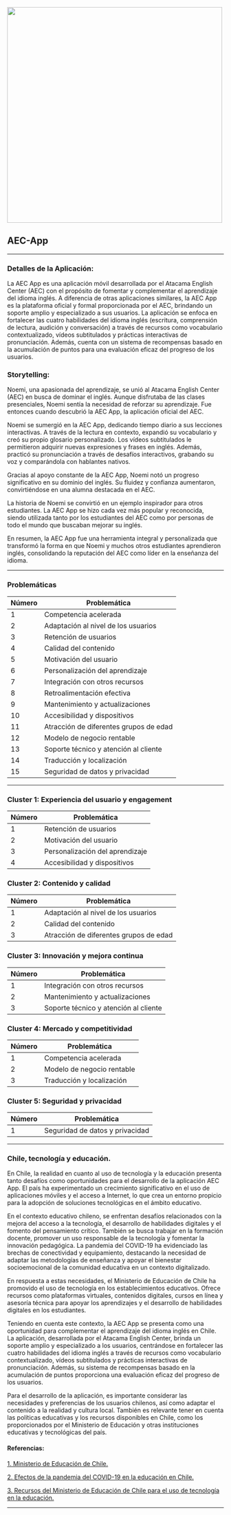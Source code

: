 <img src="https://github.com/MagaLop/AEC-App/assets/122646918/0bca5b3c-7ee9-46ed-b7b9-f8e1b6b7e466" alt="" width="500" height="500">




## AEC-App
__________

### Detalles de la Aplicación:


La AEC App es una aplicación móvil desarrollada por el Atacama English Center (AEC) con el propósito de fomentar y complementar el aprendizaje del idioma inglés. A diferencia de otras aplicaciones similares, la AEC App es la plataforma oficial y formal proporcionada por el AEC, brindando un soporte amplio y especializado a sus usuarios. La aplicación se enfoca en fortalecer las cuatro habilidades del idioma inglés (escritura, comprensión de lectura, audición y conversación) a través de recursos como vocabulario contextualizado, vídeos subtitulados y prácticas interactivas de pronunciación. Además, cuenta con un sistema de recompensas basado en la acumulación de puntos para una evaluación eficaz del progreso de los usuarios.

### Storytelling:

Noemi, una apasionada del aprendizaje, se unió al Atacama English Center (AEC) en busca de dominar el inglés. Aunque disfrutaba de las clases presenciales, Noemi sentía la necesidad de reforzar su aprendizaje. Fue entonces cuando descubrió la AEC App, la aplicación oficial del AEC.

Noemi se sumergió en la AEC App, dedicando tiempo diario a sus lecciones interactivas. A través de la lectura en contexto, expandió su vocabulario y creó su propio glosario personalizado. Los vídeos subtitulados le permitieron adquirir nuevas expresiones y frases en inglés. Además, practicó su pronunciación a través de desafíos interactivos, grabando su voz y comparándola con hablantes nativos.

Gracias al apoyo constante de la AEC App, Noemi notó un progreso significativo en su dominio del inglés. Su fluidez y confianza aumentaron, convirtiéndose en una alumna destacada en el AEC.

La historia de Noemi se convirtió en un ejemplo inspirador para otros estudiantes. La AEC App se hizo cada vez más popular y reconocida, siendo utilizada tanto por los estudiantes del AEC como por personas de todo el mundo que buscaban mejorar su inglés.

En resumen, la AEC App fue una herramienta integral y personalizada que transformó la forma en que Noemi y muchos otros estudiantes aprendieron inglés, consolidando la reputación del AEC como líder en la enseñanza del idioma.

_____

### Problemáticas

| Número | Problemática |
|--------|--------------|
| 1      | Competencia acelerada |
| 2      | Adaptación al nivel de los usuarios |
| 3      | Retención de usuarios |
| 4      | Calidad del contenido |
| 5      | Motivación del usuario |
| 6      | Personalización del aprendizaje |
| 7      | Integración con otros recursos |
| 8      | Retroalimentación efectiva |
| 9      | Mantenimiento y actualizaciones |
| 10     | Accesibilidad y dispositivos |
| 11     | Atracción de diferentes grupos de edad |
| 12     | Modelo de negocio rentable |
| 13     | Soporte técnico y atención al cliente |
| 14     | Traducción y localización |
| 15     | Seguridad de datos y privacidad |

---

### Cluster 1: Experiencia del usuario y engagement

| Número | Problemática |
|--------|--------------|
| 1      | Retención de usuarios |
| 2      | Motivación del usuario |
| 3      | Personalización del aprendizaje |
| 4      | Accesibilidad y dispositivos |

### Cluster 2: Contenido y calidad

| Número | Problemática |
|--------|--------------|
| 1      | Adaptación al nivel de los usuarios |
| 2      | Calidad del contenido |
| 3      | Atracción de diferentes grupos de edad |

### Cluster 3: Innovación y mejora continua

| Número | Problemática |
|--------|--------------|
| 1      | Integración con otros recursos |
| 2      | Mantenimiento y actualizaciones |
| 3      | Soporte técnico y atención al cliente |

### Cluster 4: Mercado y competitividad

| Número | Problemática |
|--------|--------------|
| 1      | Competencia acelerada |
| 2      | Modelo de negocio rentable |
| 3      | Traducción y localización |

### Cluster 5: Seguridad y privacidad

| Número | Problemática |
|--------|--------------|
| 1      | Seguridad de datos y privacidad |

______


### Chile, tecnología y educación.

En Chile, la realidad en cuanto al uso de tecnología y la educación presenta tanto desafíos como oportunidades para el desarrollo de la aplicación AEC App. El país ha experimentado un crecimiento significativo en el uso de aplicaciones móviles y el acceso a Internet, lo que crea un entorno propicio para la adopción de soluciones tecnológicas en el ámbito educativo.

En el contexto educativo chileno, se enfrentan desafíos relacionados con la mejora del acceso a la tecnología, el desarrollo de habilidades digitales y el fomento del pensamiento crítico. También se busca trabajar en la formación docente, promover un uso responsable de la tecnología y fomentar la innovación pedagógica. La pandemia del COVID-19 ha evidenciado las brechas de conectividad y equipamiento, destacando la necesidad de adaptar las metodologías de enseñanza y apoyar el bienestar socioemocional de la comunidad educativa en un contexto digitalizado.

En respuesta a estas necesidades, el Ministerio de Educación de Chile ha promovido el uso de tecnología en los establecimientos educativos. Ofrece recursos como plataformas virtuales, contenidos digitales, cursos en línea y asesoría técnica para apoyar los aprendizajes y el desarrollo de habilidades digitales en los estudiantes.

Teniendo en cuenta este contexto, la AEC App se presenta como una oportunidad para complementar el aprendizaje del idioma inglés en Chile. La aplicación, desarrollada por el Atacama English Center, brinda un soporte amplio y especializado a los usuarios, centrándose en fortalecer las cuatro habilidades del idioma inglés a través de recursos como vocabulario contextualizado, vídeos subtitulados y prácticas interactivas de pronunciación. Además, su sistema de recompensas basado en la acumulación de puntos proporciona una evaluación eficaz del progreso de los usuarios.

Para el desarrollo de la aplicación, es importante considerar las necesidades y preferencias de los usuarios chilenos, así como adaptar el contenido a la realidad y cultura local. También es relevante tener en cuenta las políticas educativas y los recursos disponibles en Chile, como los proporcionados por el Ministerio de Educación y otras instituciones educativas y tecnológicas del país.

#### Referencias:
[1. Ministerio de Educación de Chile.](https://www.educacion2020.cl/noticias/estos-son-5-desafios-de-la-educacion-chilena-en-la-era-digital/)

[2. Efectos de la pandemia del COVID-19 en la educación en Chile.](https://educacion.uc.cl/noticias/que-aprendimos-de-la-pandemia-educacion-y-tecnologia-en-tiempos-de-crisis/)

[3. Recursos del Ministerio de Educación de Chile para el uso de tecnología en la educación.](https://escolar.mineduc.cl/tecnologia/)

_________


